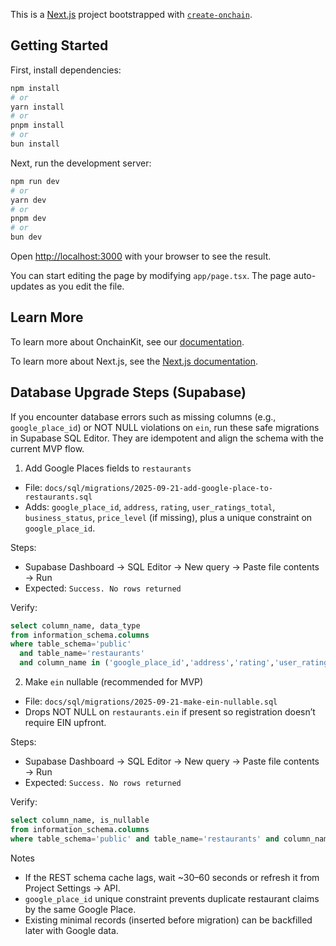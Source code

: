 This is a [Next.js](https://nextjs.org) project bootstrapped with [`create-onchain`]().


## Getting Started

First, install dependencies:

```bash
npm install
# or
yarn install
# or
pnpm install
# or
bun install
```

Next, run the development server:

```bash
npm run dev
# or
yarn dev
# or
pnpm dev
# or
bun dev
```

Open [http://localhost:3000](http://localhost:3000) with your browser to see the result.

You can start editing the page by modifying `app/page.tsx`. The page auto-updates as you edit the file.


## Learn More

To learn more about OnchainKit, see our [documentation](https://onchainkit.xyz/getting-started).

To learn more about Next.js, see the [Next.js documentation](https://nextjs.org/docs).


## Database Upgrade Steps (Supabase)

If you encounter database errors such as missing columns (e.g., `google_place_id`) or NOT NULL violations on `ein`, run these safe migrations in Supabase SQL Editor. They are idempotent and align the schema with the current MVP flow.

1) Add Google Places fields to `restaurants`

- File: `docs/sql/migrations/2025-09-21-add-google-place-to-restaurants.sql`
- Adds: `google_place_id`, `address`, `rating`, `user_ratings_total`, `business_status`, `price_level` (if missing), plus a unique constraint on `google_place_id`.

Steps:
- Supabase Dashboard → SQL Editor → New query → Paste file contents → Run
- Expected: `Success. No rows returned`

Verify:
```sql
select column_name, data_type
from information_schema.columns
where table_schema='public'
  and table_name='restaurants'
  and column_name in ('google_place_id','address','rating','user_ratings_total','business_status','price_level');
```

2) Make `ein` nullable (recommended for MVP)

- File: `docs/sql/migrations/2025-09-21-make-ein-nullable.sql`
- Drops NOT NULL on `restaurants.ein` if present so registration doesn’t require EIN upfront.

Steps:
- Supabase Dashboard → SQL Editor → New query → Paste file contents → Run
- Expected: `Success. No rows returned`

Verify:
```sql
select column_name, is_nullable
from information_schema.columns
where table_schema='public' and table_name='restaurants' and column_name='ein';
```

Notes
- If the REST schema cache lags, wait ~30–60 seconds or refresh it from Project Settings → API.
- `google_place_id` unique constraint prevents duplicate restaurant claims by the same Google Place.
- Existing minimal records (inserted before migration) can be backfilled later with Google data.
